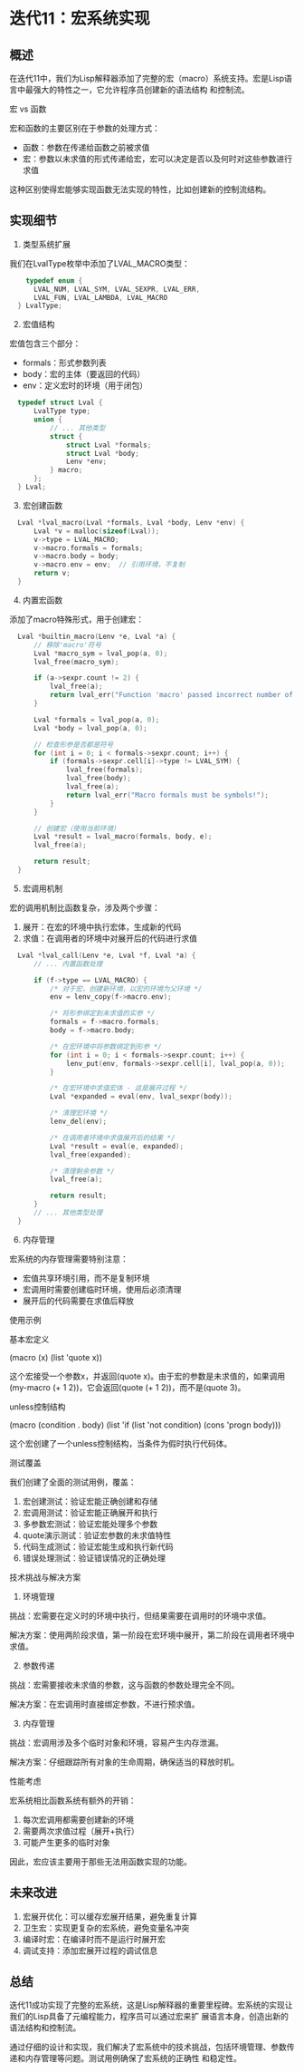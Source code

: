 # 迭代11：宏系统实现

 ## 概述

  在迭代11中，我们为Lisp解释器添加了完整的宏（macro）系统支持。宏是Lisp语言中最强大的特性之一，它允许程序员创建新的语法结构
  和控制流。

  宏 vs 函数

  宏和函数的主要区别在于参数的处理方式：

  - 函数：参数在传递给函数之前被求值
  - 宏：参数以未求值的形式传递给宏，宏可以决定是否以及何时对这些参数进行求值

  这种区别使得宏能够实现函数无法实现的特性，比如创建新的控制流结构。

##  实现细节

  1. 类型系统扩展

  我们在LvalType枚举中添加了LVAL_MACRO类型：

```c
    typedef enum {
      LVAL_NUM, LVAL_SYM, LVAL_SEXPR, LVAL_ERR,
      LVAL_FUN, LVAL_LAMBDA, LVAL_MACRO
  } LvalType;
```

  2. 宏值结构

  宏值包含三个部分：
  - formals：形式参数列表
  - body：宏的主体（要返回的代码）
  - env：定义宏时的环境（用于闭包）

```c
  typedef struct Lval {
      LvalType type;
      union {
          // ... 其他类型
          struct {
              struct Lval *formals;
              struct Lval *body;
              Lenv *env;
          } macro;
      };
  } Lval;
  ```

  3. 宏创建函数

```c
  Lval *lval_macro(Lval *formals, Lval *body, Lenv *env) {
      Lval *v = malloc(sizeof(Lval));
      v->type = LVAL_MACRO;
      v->macro.formals = formals;
      v->macro.body = body;
      v->macro.env = env;  // 引用环境，不复制
      return v;
  }
```

  4. 内置宏函数

  添加了macro特殊形式，用于创建宏：
```c
  Lval *builtin_macro(Lenv *e, Lval *a) {
      // 移除'macro'符号
      Lval *macro_sym = lval_pop(a, 0);
      lval_free(macro_sym);

      if (a->sexpr.count != 2) {
          lval_free(a);
          return lval_err("Function 'macro' passed incorrect number of arguments!");
      }

      Lval *formals = lval_pop(a, 0);
      Lval *body = lval_pop(a, 0);

      // 检查形参是否都是符号
      for (int i = 0; i < formals->sexpr.count; i++) {
          if (formals->sexpr.cell[i]->type != LVAL_SYM) {
              lval_free(formals);
              lval_free(body);
              lval_free(a);
              return lval_err("Macro formals must be symbols!");
          }
      }

      // 创建宏（使用当前环境）
      Lval *result = lval_macro(formals, body, e);
      lval_free(a);

      return result;
  }
```

  5. 宏调用机制

  宏的调用机制比函数复杂，涉及两个步骤：

  1. 展开：在宏的环境中执行宏体，生成新的代码
  2. 求值：在调用者的环境中对展开后的代码进行求值
```c
  Lval *lval_call(Lenv *e, Lval *f, Lval *a) {
      // ... 内置函数处理

      if (f->type == LVAL_MACRO) {
          /* 对于宏，创建新环境，以宏的环境为父环境 */
          env = lenv_copy(f->macro.env);

          /* 将形参绑定到未求值的实参 */
          formals = f->macro.formals;
          body = f->macro.body;

          /* 在宏环境中将参数绑定到形参 */
          for (int i = 0; i < formals->sexpr.count; i++) {
              lenv_put(env, formals->sexpr.cell[i], lval_pop(a, 0));
          }

          /* 在宏环境中求值宏体 - 这是展开过程 */
          Lval *expanded = eval(env, lval_sexpr(body));

          /* 清理宏环境 */
          lenv_del(env);

          /* 在调用者环境中求值展开后的结果 */
          Lval *result = eval(e, expanded);
          lval_free(expanded);

          /* 清理剩余参数 */
          lval_free(a);

          return result;
      }
      // ... 其他类型处理
  }
```
  6. 内存管理

  宏系统的内存管理需要特别注意：

  - 宏值共享环境引用，而不是复制环境
  - 宏调用时需要创建临时环境，使用后必须清理
  - 展开后的代码需要在求值后释放

  使用示例

  基本宏定义

  (macro (x) (list 'quote x))

  这个宏接受一个参数x，并返回(quote x)。由于宏的参数是未求值的，如果调用(my-macro (+ 1 2))，它会返回(quote (+ 1 
  2))，而不是(quote 3)。

  unless控制结构

  (macro (condition . body)
      (list 'if (list 'not condition) (cons 'progn body)))

  这个宏创建了一个unless控制结构，当条件为假时执行代码体。

  测试覆盖

  我们创建了全面的测试用例，覆盖：

  1. 宏创建测试：验证宏能正确创建和存储
  2. 宏调用测试：验证宏能正确展开和执行
  3. 多参数宏测试：验证宏能处理多个参数
  4. quote演示测试：验证宏参数的未求值特性
  5. 代码生成测试：验证宏能生成和执行新代码
  6. 错误处理测试：验证错误情况的正确处理

  技术挑战与解决方案

  1. 环境管理

  挑战：宏需要在定义时的环境中执行，但结果需要在调用时的环境中求值。

  解决方案：使用两阶段求值，第一阶段在宏环境中展开，第二阶段在调用者环境中求值。

  2. 参数传递

  挑战：宏需要接收未求值的参数，这与函数的参数处理完全不同。

  解决方案：在宏调用时直接绑定参数，不进行预求值。

  3. 内存管理

  挑战：宏调用涉及多个临时对象和环境，容易产生内存泄漏。

  解决方案：仔细跟踪所有对象的生命周期，确保适当的释放时机。

  性能考虑

  宏系统相比函数系统有额外的开销：

  1. 每次宏调用都需要创建新的环境
  2. 需要两次求值过程（展开+执行）
  3. 可能产生更多的临时对象

  因此，宏应该主要用于那些无法用函数实现的功能。

##  未来改进

  1. 宏展开优化：可以缓存宏展开结果，避免重复计算
  2. 卫生宏：实现更复杂的宏系统，避免变量名冲突
  3. 编译时宏：在编译时而不是运行时展开宏
  4. 调试支持：添加宏展开过程的调试信息

 ##  总结

  迭代11成功实现了完整的宏系统，这是Lisp解释器的重要里程碑。宏系统的实现让我们的Lisp具备了元编程能力，程序员可以通过宏来扩
  展语言本身，创造出新的语法结构和控制流。

  通过仔细的设计和实现，我们解决了宏系统中的技术挑战，包括环境管理、参数传递和内存管理等问题。测试用例确保了宏系统的正确性
  和稳定性。
